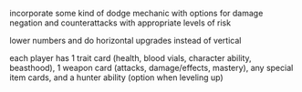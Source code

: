 incorporate some kind of dodge mechanic with options for damage negation and counterattacks with appropriate levels of risk

lower numbers and do horizontal upgrades instead of vertical 

each player has 1 trait card (health, blood vials, character ability, beasthood), 1 weapon card (attacks, damage/effects, mastery), any special item cards, and a hunter ability (option when leveling up)

